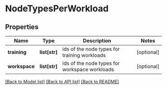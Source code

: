 # NodeTypesPerWorkload

## Properties
Name | Type | Description | Notes
------------ | ------------- | ------------- | -------------
**training** | **list[str]** | ids of the node types for training workloads | [optional] 
**workspace** | **list[str]** | ids of the node types for workspace workloads | [optional] 

[[Back to Model list]](../README.md#documentation-for-models) [[Back to API list]](../README.md#documentation-for-api-endpoints) [[Back to README]](../README.md)

